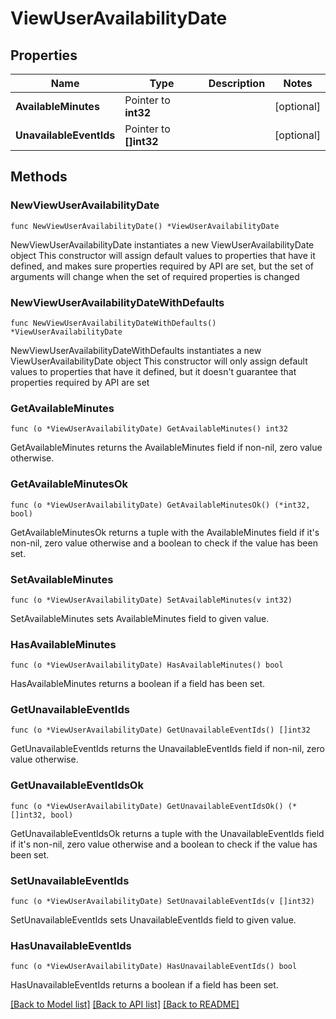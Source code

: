 # ViewUserAvailabilityDate

## Properties

Name | Type | Description | Notes
------------ | ------------- | ------------- | -------------
**AvailableMinutes** | Pointer to **int32** |  | [optional] 
**UnavailableEventIds** | Pointer to **[]int32** |  | [optional] 

## Methods

### NewViewUserAvailabilityDate

`func NewViewUserAvailabilityDate() *ViewUserAvailabilityDate`

NewViewUserAvailabilityDate instantiates a new ViewUserAvailabilityDate object
This constructor will assign default values to properties that have it defined,
and makes sure properties required by API are set, but the set of arguments
will change when the set of required properties is changed

### NewViewUserAvailabilityDateWithDefaults

`func NewViewUserAvailabilityDateWithDefaults() *ViewUserAvailabilityDate`

NewViewUserAvailabilityDateWithDefaults instantiates a new ViewUserAvailabilityDate object
This constructor will only assign default values to properties that have it defined,
but it doesn't guarantee that properties required by API are set

### GetAvailableMinutes

`func (o *ViewUserAvailabilityDate) GetAvailableMinutes() int32`

GetAvailableMinutes returns the AvailableMinutes field if non-nil, zero value otherwise.

### GetAvailableMinutesOk

`func (o *ViewUserAvailabilityDate) GetAvailableMinutesOk() (*int32, bool)`

GetAvailableMinutesOk returns a tuple with the AvailableMinutes field if it's non-nil, zero value otherwise
and a boolean to check if the value has been set.

### SetAvailableMinutes

`func (o *ViewUserAvailabilityDate) SetAvailableMinutes(v int32)`

SetAvailableMinutes sets AvailableMinutes field to given value.

### HasAvailableMinutes

`func (o *ViewUserAvailabilityDate) HasAvailableMinutes() bool`

HasAvailableMinutes returns a boolean if a field has been set.

### GetUnavailableEventIds

`func (o *ViewUserAvailabilityDate) GetUnavailableEventIds() []int32`

GetUnavailableEventIds returns the UnavailableEventIds field if non-nil, zero value otherwise.

### GetUnavailableEventIdsOk

`func (o *ViewUserAvailabilityDate) GetUnavailableEventIdsOk() (*[]int32, bool)`

GetUnavailableEventIdsOk returns a tuple with the UnavailableEventIds field if it's non-nil, zero value otherwise
and a boolean to check if the value has been set.

### SetUnavailableEventIds

`func (o *ViewUserAvailabilityDate) SetUnavailableEventIds(v []int32)`

SetUnavailableEventIds sets UnavailableEventIds field to given value.

### HasUnavailableEventIds

`func (o *ViewUserAvailabilityDate) HasUnavailableEventIds() bool`

HasUnavailableEventIds returns a boolean if a field has been set.


[[Back to Model list]](../README.md#documentation-for-models) [[Back to API list]](../README.md#documentation-for-api-endpoints) [[Back to README]](../README.md)


